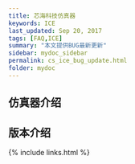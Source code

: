```yaml
---
title: 芯海科技仿真器
keywords: ICE
last_updated: Sep 20, 2017
tags: [FAQ,ICE]
summary: "本文提供BUG最新更新"
sidebar: mydoc_sidebar
permalink: cs_ice_bug_update.html
folder: mydoc
---
```


## 仿真器介绍

## 版本介绍

{% include links.html %}